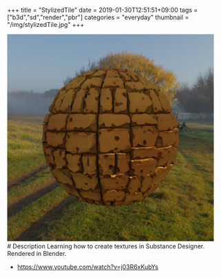 +++
title = "StylizedTile"
date = 2019-01-30T12:51:51+09:00
tags = ["b3d","sd","render","pbr"]
categories = "everyday"
thumbnail = "/img/stylizedTile.jpg"
+++

<div class="image">
<img src="/img/stylizedTile.jpg" style="max-width: 480px;">
</div>

<div class="description">
# Description
Learning how to create textures in Substance Designer. Rendered in Blender.

- https://www.youtube.com/watch?v=j03R6xKubYs